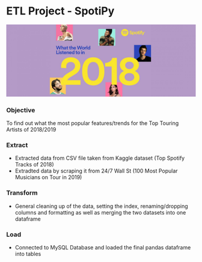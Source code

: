 # ETL Project - SpotiPy

![Images/spotify2018.jpg](Images/spotify2018.jpg)

### Objective

To find out what the most popular features/trends for the Top Touring Artists of 2018/2019

### Extract

* Extracted data from CSV file taken from Kaggle dataset (Top Spotify Tracks of 2018)
* Extradted data by scraping it from 24/7 Wall St (100 Most Popular Musicians on Tour in 2019)

### Transform

* General cleaning up of the data, setting the index, renaming/dropping columns and formatting as well as merging the two datasets into one dataframe

### Load

* Connected to MySQL Database and loaded the final pandas dataframe into tables
